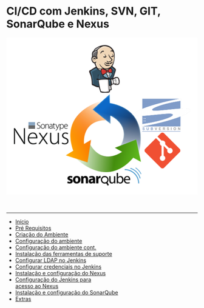 # CI/CD com Jenkins, SVN, GIT, SonarQube e Nexus

![](/docs/images/fluxo.png)

<br/>
<hr/>

- [Início](/docs)
- [Pré Requisitos](/docs/pre_reqs.md)
- [Criação do Ambiente](/docs/cria_amb.md)  
- [Configuração do ambiente](/docs/configurar_amb_I.md)
- [Configuração do ambiente cont.](/docs/configurar_amb_II.md)
- [Instalação das ferramentas de suporte](/docs/suporte.md)
- [Configurar LDAP no Jenkins](/docs/config_ldap_jenkins.md)
- [Configurar credenciais no Jenkins](/docs/jenkins_credentials.md)
- [Instalação e configuração do Nexus](/docs/nexus.md)
- [Configuração do Jenkins para<br/> acesso ao Nexus](/docs/jenkins_nexus.md)
- [Instalação e configuração do SonarQube](/docs/sonarqube.md)
- [Extras](/docs/extras.md)

